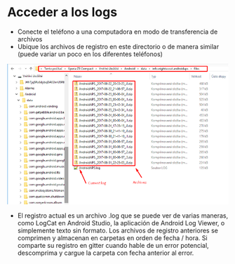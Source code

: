 # Acceder a los logs

* Conecte el teléfono a una computadora en modo de transferencia de archivos
* Ubique los archivos de registro en este directorio o de manera similar (puede variar un poco en los diferentes teléfonos)

![registros](../images/aapslog.png)

* El registro actual es un archivo .log que se puede ver de varias maneras, como LogCat en Android Studio, la aplicación de Android Log Viewer, o simplemente texto sin formato. Los archivos de registro anteriores se comprimen y almacenan en carpetas en orden de fecha / hora. Si comparte su registro en gitter cuando hable de un error potencial, descomprima y cargue la carpeta con fecha anterior al error.